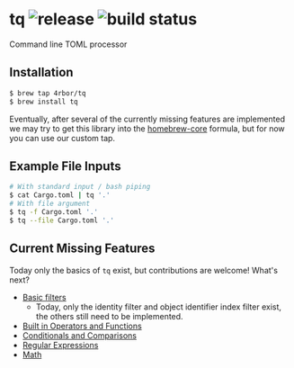 # tq ![release](https://img.shields.io/github/v/release/4rbor/tq) ![build status](https://img.shields.io/github/workflow/status/4rbor/tq/Build)

Command line TOML processor

## Installation

```sh
$ brew tap 4rbor/tq
$ brew install tq
```

Eventually, after several of the currently missing features are implemented
we may try to get this library into the [homebrew-core](https://github.com/Homebrew/homebrew-core)
formula, but for now you can use our custom tap.

## Example File Inputs

```sh
# With standard input / bash piping
$ cat Cargo.toml | tq '.'
# With file argument
$ tq -f Cargo.toml '.'
$ tq --file Cargo.toml '.'
```

## Current Missing Features

Today only the basics of `tq` exist, but contributions are welcome! What's next?

- [Basic filters](https://stedolan.github.io/jq/manual/#Basicfilters)
  - Today, only the identity filter and object identifier index filter exist, the others still need to be implemented.
- [Built in Operators and Functions](https://stedolan.github.io/jq/manual/#Builtinoperatorsandfunctions)
- [Conditionals and Comparisons](https://stedolan.github.io/jq/manual/#ConditionalsandComparisons)
- [Regular Expressions](https://stedolan.github.io/jq/manual/#RegularexpressionsPCRE)
- [Math](https://stedolan.github.io/jq/manual/#Math)
